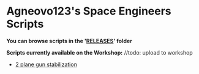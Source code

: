 # Agneovo123's Space Engineers Scripts

**You can browse scripts in the '[RELEASES](https://github.com/agneovo123/space-engineers-scripts/tree/main/RELEASES)' folder**

**Scripts currently available on the Workshop:**
//todo: upload to workshop
 - [2 plane gun stabilization]()

